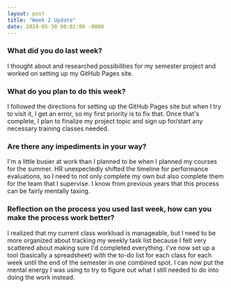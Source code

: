 ```yaml
---
layout: post
title: "Week 2 Update"
date: 2024-05-30 00:01:00 -0000
---
```


### What did you do last week?

I thought about and researched possibilities for my semester project and worked on setting up my GitHub Pages site.

### What do you plan to do this week?

I followed the directions for setting up the GitHub Pages site but when I try to visit it, I get an error, so my first priority is to fix that. Once that's complete, I plan to finalize my project topic and sign up for/start any necessary training classes needed.

### Are there any impediments in your way?

I'm a little busier at work than I planned to be when I planned my courses for the summer. HR unexpectedly shifted the timeline for performance evaluations, so I need to not only complete my own but also complete them for the team that I supervise. I know from previous years that this process can be fairly mentally taxing.

### Reflection on the process you used last week, how can you make the process work better?

I realized that my current class workload is manageable, but I need to be more organized about tracking my weekly task list because I felt very scattered about making sure I'd completed everything. I've now set up a tool (basically a spreadsheet) with the to-do list for each class for each week until the end of the semester in one combined spot. I can now put the mental energy I was using to try to figure out what I still needed to do into doing the work instead.
